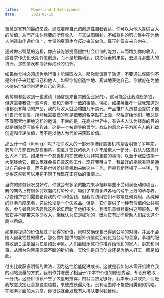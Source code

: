 ```yaml
---
title:      Money and Intelligence
date:       2021-03-15
---
```


智慧是富有的最终来源。通过培养自己的创造性自我表达，你可以为他人提供巨大的价值，从而产生你想要的所有收入。与其试图赚钱，不如将你的努力集中在为他人创造和传递价值上，大量的资源也会反过来流向你。真正的富有来自内在。

通过做出智慧的选择，你应该能够提高提供社会价值的能力，从而增加你的收入。这要求你优化长期价值创造，而不是短期利润。绕过低垂的果实，去追寻那些大的机会，那些激发和考验你成长的机会。

如果你觉得必须虚伪地行事才能赚取收入，那你就偏离了轨道。不要通过假装你不是的样子来贬低自己和他人。如果你能创造性地、真诚地表达自己，你就能在为他人提供价值同时满足自己的需求。

我每周都会收到一些邀请（通常是来自其他企业家的），这可能会让我赚很多钱，但这需要我做一些与真、爱和力量不一致的事情。例如，如果我推荐一些我知道对谁都没有帮助的产品，我的月收入就会增加几千美元。产品推广人员甚至提供了他们自己代言信，所以我需要做的就是把我的名字贴在上面，然后寄给他们。我总是不假思索地拒绝这样的邀请。不幸的是，在商业世界中，有许多人认为经商的目的就是赚取尽可能多的钱。这是一个被误导的哲学。商业的意义在于为所有人的利益创造和传递价值，而不是以他人为代价来获取价值。

那么什一税（tithing）呢？把你收入的一部分捐赠给慈善机构是否明智？多年来，我每个月都在做慈善捐款，但这并在我的收入中并不是很大一部分，我认为这没什么大不了的。如果有一个慈善机构在做我认为非常重要的事情，以至于我应该捐一大笔钱给它，那么我就会亲自做这些工作。现在我明白了，我最好的捐款渠道是通过自己的生意，而不是付钱给慈善机构来做这些工作。但是我仍然捐了一些钱，我觉得这些钱可以用在不同于我现在正在做的事情上。

当你的财务状况良好时，你就会有多余的能力来承担非那些不受利润驱动的项目。我的网站上有很多受欢迎的讨论论坛，吸引了来自世界各地的成千上万的参与者。尽管维护它们需要花费我的时间和金钱，但我对访问它们不收取任何费用。从纯粹的财务角度来看，这些论坛是一个失败品。但是，它们提供了一种有价值的公共服务，参与者经常告诉我这些论坛帮助了他们多少。我很乐意继续提供这项服务，尽管它并不能带来多少收入，但我认为它是成功的，因为它有助于帮助人们成长这个商业目的。

如果你提供的价值超过了获得的价值，同时又确保自己得到公平的对待，并且不会陷入自我牺牲的模式，那么你所提供的额外价值就会转化为公众的善意。卓越的服务收到关注是因为它是如此罕见。人们会很乐意将你推荐给他们的家人、朋友和同事，从而为你带来源源不断的新机会。无论你是自己创业还是为他人打工，都是如此。

付出比收获多明智的做法，因为这恰恰能促进成长。这就是我如何从零开始建立我的网站流量的方式。我制作并赠送了相当于20本书价值的原创内容，却没有收取一分钱。这些价值都产生了大量的推荐。内容当然足够好，我本来可以收费，但是我故意决定让善意这边超载，来使成长最大化。没有理由你不能使用类似的策略。在服务方面加大力度，你很快就会发现有人排队要付钱给你。